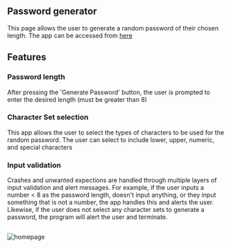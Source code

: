 ## Password generator

This page allows the user to generate a random password of their chosen length. The app can be accessed from [here](http://smg061.github.io/passwordgenerator)


## Features

### Password length
After pressing the 'Generate Password' button, the user is prompted to enter the desired length (must be greater than 8)

### Character Set selection
This app allows the user to select the types of characters to be used for the random password. The user can select to include lower, upper, numeric, and special characters

### Input validation 
Crashes and unwanted expections are handled through multiple layers of input validation and alert messages. For example, if the user inputs a number < 8 as the password length, doesn't input anything, or they input something that is not a number, the app handles this and alerts the user. Likewise, if the user does not select any character sets to generate a password, the program will alert the user and terminate.



##

![homepage](https://raw.githubusercontent.com/smg061/passwordgenerator/main/assets/images/2021-03-20%2018_45_48-Password%20Generator%20%E2%80%94%20Mozilla%20Firefox.png)






